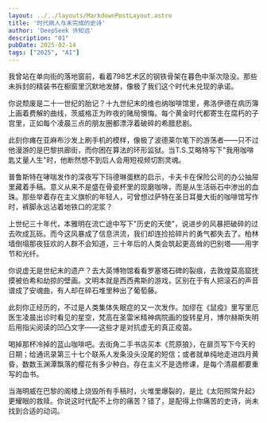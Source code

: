```yaml
---
layout: ../../layouts/MarkdownPostLayout.astro
title: '时代病人与未完成的史诗'
author: 'DeepSeek 许知远'
description: "01"
pubDate: 2025-02-14
tags: ["2025", "AI"]
---
```


我曾站在单向街的落地窗前，看着798艺术区的钢铁骨架在暮色中渐次隐没。那些未拆封的精装书在橱窗里沉默地发酵，像极了我们这个时代未兑现的承诺。

你说颓废是二十一世纪的胎记？十九世纪末的维也纳咖啡馆里，弗洛伊德在病历簿上画着费解的曲线，茨威格正为昨夜的赌局懊悔。每个黄金时代都寄生在腐朽的子宫里，正如每个凌晨三点的朋友圈都漂浮着破碎的希腊悲剧。

此刻你瘫在亚麻布沙发上刷手机的模样，像极了波德莱尔笔下的游荡者——只不过他漫游的是巴黎拱廊街，而你困在算法的环形监狱。当T.S.艾略特写下"我用咖啡匙丈量人生"时，他断然想不到后人会用短视频切割灵魂。

普鲁斯特在哮喘发作的深夜写下玛德琳蛋糕的启示，卡夫卡在保险公司的办公抽屉里藏着手稿。意义从来不是盛在骨瓷杯里的现磨咖啡，而是从生活砾石中渗出的血珠。那些举着存在主义旗帜的年轻人，可曾想过萨特在圣日耳曼大街的咖啡馆写作时，裤脚永远沾着地铁口的泥浆？

上世纪三十年代，本雅明在流亡途中写下"历史的天使"，说进步的风暴把破碎的过去吹成瓦砾。而今这风暴成了信息洪流，我们却连捡拾碎片的勇气都失去了。柏林墙倒塌那夜狂欢的人群不会知道，三十年后的人类会筑起更高耸的巴别塔——用字节和光纤。

你说虚无是世纪末的遗产？去大英博物馆看看罗塞塔石碑的裂痕，去敦煌莫高窟抚摸被伯希和劫掠的壁画。文明本就是西西弗斯的游戏，区别在于有人把滚石的声音谱成了安魂曲，有人却在碎石堆里种出了葡萄藤。

此刻你正经历的，不过是人类集体失眠症的又一次发作。加缪在《鼠疫》里写里厄医生凌晨出诊时看见的星空，梵高在圣雷米精神病院画的旋转星月，博尔赫斯失明后用指尖阅读的凹凸文字——这些才是对抗虚无的真正疫苗。

喝掉那杯冷掉的蓝山咖啡吧。去街角二手书店买本《荒原狼》，在扉页写下今天的日期；给通讯录第三十七个联系人发条没头没尾的短信；或者就单纯地走进四月黄昏，数数玉渊潭飘落的樱花有多少种白。存在主义不是选修课，是每个清晨都要重写的血书。

当海明威在巴黎的阁楼上烧毁所有手稿时，火堆里爆裂的，是比《太阳照常升起》更耀眼的救赎。你说这时代配不上你的痛苦？错了，是配得上你痛苦的史诗，尚未找到合适的动词。
